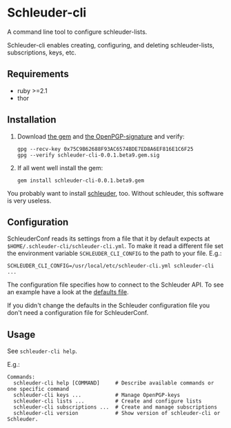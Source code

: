 Schleuder-cli
==============

A command line tool to configure schleuder-lists.

Schleuder-cli enables creating, configuring, and deleting schleuder-lists, subscriptions, keys, etc.

Requirements
------------
* ruby  >=2.1
* thor

Installation
------------

1. Download [the gem](https://git.codecoop.org/schleuder/schleuder-cli/raw/master/gems/schleuder-cli-0.0.1.beta9.gem) and [the OpenPGP-signature](https://git.codecoop.org/schleuder/schleuder-cli/raw/master/gems/schleuder-cli-0.0.1.beta9.gem.sig) and verify:
   ```
   gpg --recv-key 0x75C9B62688F93AC6574BDE7ED8A6EF816E1C6F25
   gpg --verify schleuder-cli-0.0.1.beta9.gem.sig
   ```

2. If all went well install the gem:
   ```
   gem install schleuder-cli-0.0.1.beta9.gem
   ```

You probably want to install [schleuder](https://git.codecoop.org/schleuder/schleuder3), too. Without schleuder, this software is very useless.

Configuration
-------------

SchleuderConf reads its settings from a file that it by default expects at `$HOME/.schleuder-cli/schleuder-cli.yml`. To make it read a different file set the environment variable `SCHLEUDER_CLI_CONFIG` to the path to your file. E.g.:

    SCHLEUDER_CLI_CONFIG=/usr/local/etc/schleuder-cli.yml schleuder-cli ...

The configuration file specifies how to connect to the Schleuder API. To see an example have a look at the [defaults file](/etc/schleuder-cli.yml).

If you didn't change the defaults in the Schleuder configuration file you don't need a configuration file for SchleuderConf.

Usage
-----
See `schleuder-cli help`.

E.g.:

    Commands:
      schleuder-cli help [COMMAND]     # Describe available commands or one specific command
      schleuder-cli keys ...           # Manage OpenPGP-keys
      schleuder-cli lists ...          # Create and configure lists
      schleuder-cli subscriptions ...  # Create and manage subscriptions
      schleuder-cli version            # Show version of schleuder-cli or Schleuder.
